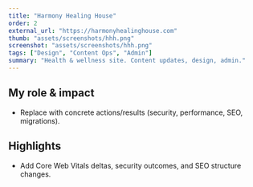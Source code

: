 ```yaml
---
title: "Harmony Healing House"
order: 2
external_url: "https://harmonyhealinghouse.com"
thumb: "assets/screenshots/hhh.png"
screenshot: "assets/screenshots/hhh.png"
tags: ["Design", "Content Ops", "Admin"]
summary: "Health & wellness site. Content updates, design, admin."
---
```


## My role & impact
- Replace with concrete actions/results (security, performance, SEO, migrations).

## Highlights
- Add Core Web Vitals deltas, security outcomes, and SEO structure changes.
